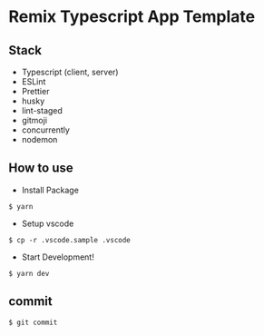 # Remix Typescript App Template

## Stack

- Typescript (client, server)
- ESLint
- Prettier
- husky
- lint-staged
- gitmoji
- concurrently
- nodemon

## How to use

- Install Package

```
$ yarn
```

- Setup vscode

```
$ cp -r .vscode.sample .vscode
```

- Start Development!

```
$ yarn dev
```

## commit

```
$ git commit
```
